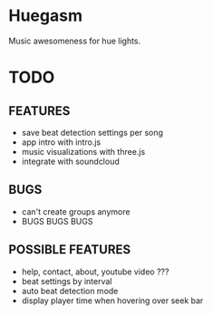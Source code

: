 # Huegasm

Music awesomeness for hue lights.

# TODO
## FEATURES
- save beat detection settings per song 
- app intro with intro.js
- music visualizations with three.js
- integrate with soundcloud

## BUGS
- can't create groups anymore
- BUGS BUGS BUGS

## POSSIBLE FEATURES
- help, contact, about, youtube video ???
- beat settings by interval
- auto beat detection mode
- display player time when hovering over seek bar
